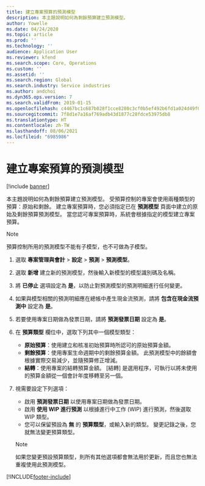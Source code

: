 ```yaml
---
title: 建立專案預算的預測模型
description: 本主題說明如何為剩餘預算建立預測模型。
author: Yowelle
ms.date: 04/24/2020
ms.topic: article
ms.prod: ''
ms.technology: ''
audience: Application User
ms.reviewer: kfend
ms.search.scope: Core, Operations
ms.custom: ''
ms.assetid: ''
ms.search.region: Global
ms.search.industry: Service industries
ms.author: andchoi
ms.dyn365.ops.version: 7
ms.search.validFrom: 2019-01-15
ms.openlocfilehash: c4467bc1c687b028f1cce8280c3cf0b5ef492b6fd1a024d49f001ce5ff8a34cb
ms.sourcegitcommit: 7f8d1e7a16af769adb43d1877c28fdce53975db8
ms.translationtype: HT
ms.contentlocale: zh-TW
ms.lasthandoff: 08/06/2021
ms.locfileid: "6985986"
---
```

# <a name="create-forecast-models-for-project-budgets"></a>建立專案預算的預測模型 

[!include [banner](../includes/banner.md)]

本主題說明如何為剩餘預算建立預測模型。 受預算控制的專案會使用兩種類型的預算：原始和剩餘。 建立專案預算時，您必須指定已在 **預測模型** 頁面中建立的原始及剩餘預算預測模型。 當您認可專案預算時，系統會根據指定的模型建立專案預算。

> [!NOTE]
> 預算控制所用的預測模型不能有子模型，也不可做為子模型。

1. 選取 **專案管理與會計** > **設定** > **預測**  > **預測模型**。
2. 選取 **新增** 建立新的預測模型，然後輸入新模型的模型識別碼及名稱。 
3. 將 **已停止** 選項設定為 **是**，以防止對預測模型的預測明細進行任何變更。 
4. 如果與模型相關的預測明細應在總帳中產生現金流預測，請將 **包含在現金流預測中** 設定為 **是**。 
5. 若要使用專案日期做為發票日期，請將 **預測發票日期** 設定為 **是**。 
6. 在 **預算類型** 欄位中，選取下列其中一個模型類型：

   - **原始預算**：使用建立和核准初始預算時所認可的原始預算金額。
   - **剩餘預算**：使用專案生命週期中的剩餘預算金額。 此預測模型中的餘額會根據實際交易減少，並隨預算修正增減。
   - **結轉**：使用專案的結轉預算金額。 [結轉] 是選用程序，可執行以將未使用的預算金額從一個會計年度移轉至另一個。

7. 視需要設定下列選項：

   - 啟用 **預測發票日期** 以使用專案日期做為發票日期。
   - 啟用 **使用 WIP 進行預測** 以根據進行中工作 (WIP) 進行預測，然後選取 WIP 類型。 
   - 您可以保留預設為 **無** 的 **預算類型**，或輸入新的類型。 變更記錄之後，您就無法變更預算類型。     
    > [!NOTE]
    > 如果您變更預設預算類型，則所有其他選項都會無法用於更新，而且您也無法重複使用此預測模型。 
   


 



[!INCLUDE[footer-include](../includes/footer-banner.md)]